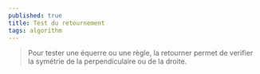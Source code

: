 ```yaml
---
published: true
title: Test du retournement
tags: algorithm
---
```

> Pour tester une équerre ou une règle, la retourner permet de verifier la symétrie de la perpendiculaire ou de la droite.
